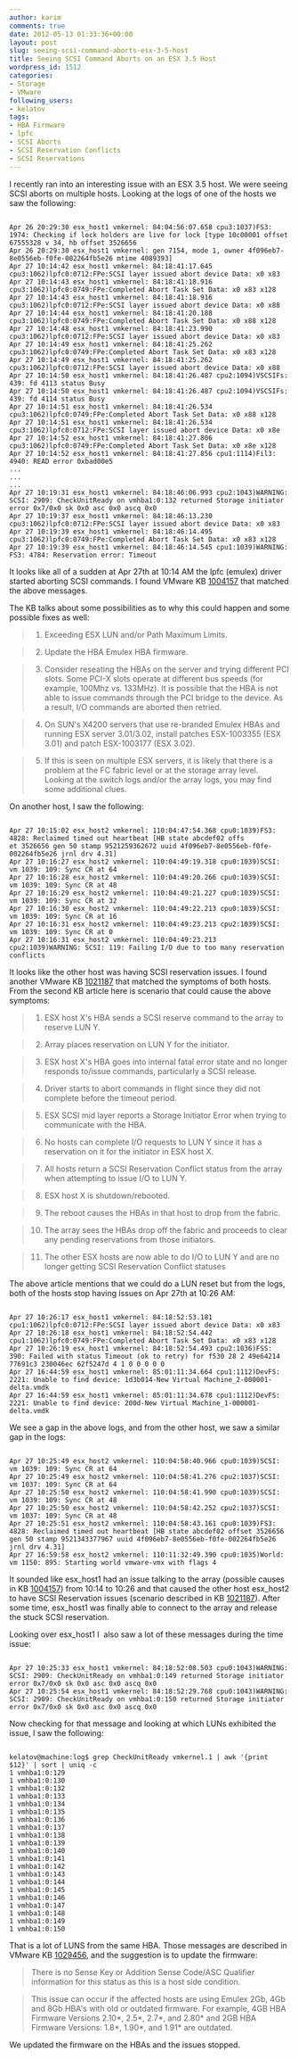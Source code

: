 ```yaml
---
author: karim
comments: true
date: 2012-05-13 01:33:36+00:00
layout: post
slug: seeing-scsi-command-aborts-esx-3-5-host
title: Seeing SCSI Command Aborts on an ESX 3.5 Host
wordpress_id: 1512
categories:
- Storage
- VMware
following_users:
- kelatov
tags:
- HBA Firmware
- lpfc
- SCSI Aborts
- SCSI Reservation Conflicts
- SCSI Reservations
---
```


I recently ran into an interesting issue with an ESX 3.5 host. We were seeing SCSI aborts on multiple hosts. Looking at the logs of one of the hosts we saw the following:


```

Apr 26 20:29:30 esx_host1 vmkernel: 84:04:56:07.658 cpu3:1037)FS3: 1974: Checking if lock holders are live for lock [type 10c00001 offset 67555328 v 34, hb offset 3526656
Apr 26 20:29:30 esx_host1 vmkernel: gen 7154, mode 1, owner 4f096eb7-8e0556eb-f0fe-002264fb5e26 mtime 4089393]
Apr 27 10:14:42 esx_host1 vmkernel: 84:18:41:17.645 cpu3:1062)lpfc0:0712:FPe:SCSI layer issued abort device Data: x0 x83
Apr 27 10:14:43 esx_host1 vmkernel: 84:18:41:18.916 cpu3:1062)lpfc0:0749:FPe:Completed Abort Task Set Data: x0 x83 x128
Apr 27 10:14:43 esx_host1 vmkernel: 84:18:41:18.916 cpu3:1062)lpfc0:0712:FPe:SCSI layer issued abort device Data: x0 x88
Apr 27 10:14:44 esx_host1 vmkernel: 84:18:41:20.188 cpu3:1062)lpfc0:0749:FPe:Completed Abort Task Set Data: x0 x88 x128
Apr 27 10:14:48 esx_host1 vmkernel: 84:18:41:23.990 cpu3:1062)lpfc0:0712:FPe:SCSI layer issued abort device Data: x0 x83
Apr 27 10:14:49 esx_host1 vmkernel: 84:18:41:25.262 cpu3:1062)lpfc0:0749:FPe:Completed Abort Task Set Data: x0 x83 x128
Apr 27 10:14:49 esx_host1 vmkernel: 84:18:41:25.262 cpu3:1062)lpfc0:0712:FPe:SCSI layer issued abort device Data: x0 x88
Apr 27 10:14:50 esx_host1 vmkernel: 84:18:41:26.487 cpu2:1094)VSCSIFs: 439: fd 4113 status Busy
Apr 27 10:14:50 esx_host1 vmkernel: 84:18:41:26.487 cpu2:1094)VSCSIFs: 439: fd 4114 status Busy
Apr 27 10:14:51 esx_host1 vmkernel: 84:18:41:26.534 cpu3:1062)lpfc0:0749:FPe:Completed Abort Task Set Data: x0 x88 x128
Apr 27 10:14:51 esx_host1 vmkernel: 84:18:41:26.534 cpu3:1062)lpfc0:0712:FPe:SCSI layer issued abort device Data: x0 x8e
Apr 27 10:14:52 esx_host1 vmkernel: 84:18:41:27.806 cpu3:1062)lpfc0:0749:FPe:Completed Abort Task Set Data: x0 x8e x128
Apr 27 10:14:52 esx_host1 vmkernel: 84:18:41:27.856 cpu1:1114)Fil3: 4940: READ error 0xbad00e5
...
...
...
Apr 27 10:19:31 esx_host1 vmkernel: 84:18:46:06.993 cpu2:1043)WARNING: SCSI: 2909: CheckUnitReady on vmhba1:0:132 returned Storage initiator error 0x7/0x0 sk 0x0 asc 0x0 ascq 0x0
Apr 27 10:19:37 esx_host1 vmkernel: 84:18:46:13.230 cpu3:1062)lpfc0:0712:FPe:SCSI layer issued abort device Data: x0 x83
Apr 27 10:19:39 esx_host1 vmkernel: 84:18:46:14.495 cpu3:1062)lpfc0:0749:FPe:Completed Abort Task Set Data: x0 x83 x128
Apr 27 10:19:39 esx_host1 vmkernel: 84:18:46:14.545 cpu1:1039)WARNING: FS3: 4784: Reservation error: Timeout

```


It looks like all of a sudden at Apr 27th at 10:14 AM the lpfc (emulex) driver started aborting SCSI
commands. I found VMware KB [1004157](http://kb.vmware.com/kb/1004157) that matched the above messages.

The KB talks about some possibilities as to why this could happen and some possible fixes as well:


> 

> 
> 
	
>   1. Exceeding ESX LUN and/or Path Maximum Limits.

> 
	
>   2. Update the HBA Emulex HBA firmware.
> 
	
>   3. Consider reseating the HBAs on the server and trying different PCI slots. Some PCI-X slots operate at different bus speeds (for example, 100Mhz vs. 133MHz). It is possible that the HBA is not able to issue commands through the PCI bridge to the device. As a result, I/O commands are aborted then retried.
> 
	
>   4. On SUN's X4200 servers that use re-branded Emulex HBAs and running ESX server 3.01/3.02, install patches ESX-1003355 (ESX 3.01) and patch ESX-1003177 (ESX 3.02).  
> 
	
>   5. If this is seen on multiple ESX servers, it is likely that there is a problem at the FC fabric level or at the storage array level. Looking at the switch logs and/or the array logs, you may find some additional clues. 
> 




On another host, I saw the following:


```

Apr 27 10:15:02 esx_host2 vmkernel: 110:04:47:54.368 cpu0:1039)FS3: 4828: Reclaimed timed out heartbeat [HB state abcdef02 offs
et 3526656 gen 50 stamp 9521259362672 uuid 4f096eb7-8e0556eb-f0fe-002264fb5e26 jrnl drv 4.31]
Apr 27 10:16:27 esx_host2 vmkernel: 110:04:49:19.318 cpu0:1039)SCSI: vm 1039: 109: Sync CR at 64
Apr 27 10:16:28 esx_host2 vmkernel: 110:04:49:20.266 cpu0:1039)SCSI: vm 1039: 109: Sync CR at 48
Apr 27 10:16:29 esx_host2 vmkernel: 110:04:49:21.227 cpu0:1039)SCSI: vm 1039: 109: Sync CR at 32
Apr 27 10:16:30 esx_host2 vmkernel: 110:04:49:22.213 cpu0:1039)SCSI: vm 1039: 109: Sync CR at 16
Apr 27 10:16:31 esx_host2 vmkernel: 110:04:49:23.213 cpu2:1039)SCSI: vm 1039: 109: Sync CR at 0
Apr 27 10:16:31 esx_host2 vmkernel: 110:04:49:23.213 cpu2:1039)WARNING: SCSI: 119: Failing I/O due to too many reservation conflicts

```


It looks like the other host was having SCSI reservation issues. I found another VMware KB [1021187](http://kb.vmware.com/kb/1021187) that matched the symptoms of both hosts. From the second KB article here is scenario that could cause the above symptoms:


> 

> 
> 
	
>   1. ESX host X's HBA sends a SCSI reserve command to the array to reserve LUN Y.
> 
	
>   2. Array places reservation on LUN Y for the initiator.
> 
	
>   3. ESX host X's HBA goes into internal fatal error state and no longer responds to/issue commands, particularly a SCSI release.
> 
	
>   4. Driver starts to abort commands in flight since they did not complete before the timeout period.
> 
	
>   5. ESX SCSI mid layer reports a Storage Initiator Error when trying to communicate with the HBA.
> 
	
>   6. No hosts can complete I/O requests to LUN Y since it has a reservation on it for the initiator in ESX host X.
> 
	
>   7. All hosts return a SCSI Reservation Conflict status from the array when attempting to issue I/O to LUN Y.
> 
	
>   8. ESX host X is shutdown/rebooted.
> 
	
>   9. The reboot causes the HBAs in that host to drop from the fabric.
> 
	
>   10. The array sees the HBAs drop off the fabric and proceeds to clear any pending reservations from those initiators.
> 
	
>   11. The other ESX hosts are now able to do I/O to LUN Y and are no longer getting SCSI Reservation Conflict statuses
> 




The above article mentions that we could do a LUN reset but from the logs, both of the hosts stop having issues on Apr 27th at 10:26 AM:


```

Apr 27 10:26:17 esx_host1 vmkernel: 84:18:52:53.181 cpu1:1062)lpfc0:0712:FPe:SCSI layer issued abort device Data: x0 x83
Apr 27 10:26:18 esx_host1 vmkernel: 84:18:52:54.442 cpu1:1062)lpfc0:0749:FPe:Completed Abort Task Set Data: x0 x83 x128
Apr 27 10:26:19 esx_host1 vmkernel: 84:18:52:54.493 cpu2:1036)FSS: 390: Failed with status Timeout (ok to retry) for f530 28 2 49e64214 77691c3 230046ec 62f5247d 4 1 0 0 0 0 0
Apr 27 16:44:59 esx_host1 vmkernel: 85:01:11:34.664 cpu1:1112)DevFS: 2221: Unable to find device: 1d3b014-New Virtual Machine_2-000001-delta.vmdk
Apr 27 16:44:59 esx_host1 vmkernel: 85:01:11:34.678 cpu1:1112)DevFS: 2221: Unable to find device: 200d-New Virtual Machine_1-000001-delta.vmdk

```


We see a gap in the above logs, and from the other host, we saw a similar gap in the logs:


```

Apr 27 10:25:49 esx_host2 vmkernel: 110:04:58:40.966 cpu0:1039)SCSI: vm 1039: 109: Sync CR at 64
Apr 27 10:25:49 esx_host2 vmkernel: 110:04:58:41.276 cpu2:1037)SCSI: vm 1037: 109: Sync CR at 64
Apr 27 10:25:50 esx_host2 vmkernel: 110:04:58:41.990 cpu0:1039)SCSI: vm 1039: 109: Sync CR at 48
Apr 27 10:25:50 esx_host2 vmkernel: 110:04:58:42.252 cpu2:1037)SCSI: vm 1037: 109: Sync CR at 48
Apr 27 10:25:51 esx_host2 vmkernel: 110:04:58:43.161 cpu0:1039)FS3: 4828: Reclaimed timed out heartbeat [HB state abcdef02 offset 3526656 gen 50 stamp 9521343377967 uuid 4f096eb7-8e0556eb-f0fe-002264fb5e26 jrnl drv 4.31]
Apr 27 16:59:58 esx_host2 vmkernel: 110:11:32:49.390 cpu0:1035)World: vm 1150: 895: Starting world vmware-vmx with flags 4

```


It sounded like esx_host1 had an issue talking to the array (possible causes in KB [1004157](http://kb.vmware.com/kb/1004157)) from
10:14 to 10:26 and that caused the other host esx_host2 to have SCSI Reservation issues (scenario
described in KB [1021187](http://kb.vmware.com/kb/1021187)). After some time, esx_host1 was finally able to connect to the array and release the stuck SCSI reservation.

Looking over esx_host1 I  also saw a lot of these messages during the time issue:


```

Apr 27 10:25:33 esx_host1 vmkernel: 84:18:52:08.503 cpu0:1043)WARNING: SCSI: 2909: CheckUnitReady on vmhba1:0:149 returned Storage initiator error 0x7/0x0 sk 0x0 asc 0x0 ascq 0x0
Apr 27 10:25:54 esx_host1 vmkernel: 84:18:52:29.768 cpu0:1043)WARNING: SCSI: 2909: CheckUnitReady on vmhba1:0:150 returned Storage initiator error 0x7/0x0 sk 0x0 asc 0x0 ascq 0x0

```


Now checking for that message and looking at which LUNs exhibited the issue, I saw the following:


```

kelatov@machine:log$ grep CheckUnitReady vmkernel.1 | awk '{print $12}' | sort | uniq -c
1 vmhba1:0:129
1 vmhba1:0:130
1 vmhba1:0:132
1 vmhba1:0:133
1 vmhba1:0:134
1 vmhba1:0:135
1 vmhba1:0:136
1 vmhba1:0:137
1 vmhba1:0:138
1 vmhba1:0:139
1 vmhba1:0:140
1 vmhba1:0:141
1 vmhba1:0:142
1 vmhba1:0:143
1 vmhba1:0:144
1 vmhba1:0:145
1 vmhba1:0:146
1 vmhba1:0:147
1 vmhba1:0:148
1 vmhba1:0:149
1 vmhba1:0:150

```


That is a lot of LUNS from the same HBA. Those messages are described in VMware KB [1029456](http://kb.vmware.com/kb/1029456), and the suggestion is to update the firmware:


> 

> 
> There is no Sense Key or Addition Sense Code/ASC Qualifier information for this status as this is a host side condition.
> 
> 

> 
> 

> 
> This issue can occur if the affected hosts are using Emulex 2Gb, 4Gb and 8Gb HBA's with old or outdated firmware. For example, 4GB HBA Firmware Versions 2.10*, 2.5*, 2.7*, and 2.80* and 2GB HBA Firmware Versions: 1.8*, 1.90*, and 1.91* are outdated.


We updated the firmware on the HBAs and the issues stopped.
